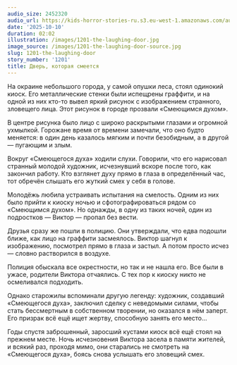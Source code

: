 ```yaml
---
audio_size: 2452320
audio_url: https://kids-horror-stories-ru.s3.eu-west-1.amazonaws.com/audio/1201-the-laughing-door.mp3
date: '2025-10-10'
duration: 02:02
illustration: /images/1201-the-laughing-door.jpg
image_source: /images/1201-the-laughing-door-source.jpg
slug: 1201-the-laughing-door
story_number: '1201'
title: Дверь, которая смеется
---
```


На окраине небольшого города, у самой опушки леса, стоял одинокий киоск. Его металлические стенки были испещрены граффити, и на одной из них кто-то вывел яркий рисунок с изображением странного, зловещего лица. Этот рисунок в городе прозвали «Смеющимся духом».

В центре рисунка было лицо с широко раскрытыми глазами и огромной ухмылкой. Горожане время от времени замечали, что оно будто меняется: в один день казалось мягким и почти безобидным, а в другой — пугающим и злым.

Вокруг «Смеющегося духа» ходили слухи. Говорили, что его нарисовал странный молодой художник, исчезнувший вскоре после того, как закончил работу. Кто взглянет духу прямо в глаза в определённый час, тот обречён слышать его жуткий смех у себя в голове.

Молодёжь любила устраивать испытания на смелость. Одним из них было прийти к киоску ночью и сфотографироваться рядом со «Смеющимся духом». Но однажды, в одну из таких ночей, один из подростков — Виктор — пропал без вести.

Друзья сразу же пошли в полицию. Они утверждали, что едва подошли ближе, как лицо на граффити засмеялось. Виктор шагнул к изображению, посмотрел прямо в глаза и застыл. А потом просто исчез — словно растворился в воздухе.

Полиция обыскала все окрестности, но так и не нашла его. Все были в ужасе, родители Виктора отчаялись. С тех пор к киоску никто не осмеливался подходить.

Однако старожилы вспоминали другую легенду: художник, создавший «Смеющегося духа», заключил сделку с неведомыми силами, чтобы стать бессмертным в собственном творении, но оказался в нём заперт. Его призрак всё ещё ищет жертву, способную занять его место...

Годы спустя заброшенный, заросший кустами киоск всё ещё стоял на прежнем месте. Ночь исчезновения Виктора засела в памяти жителей, и всякий раз, проходя мимо, они старались не смотреть на «Смеющегося духа», боясь снова услышать его зловещий смех.